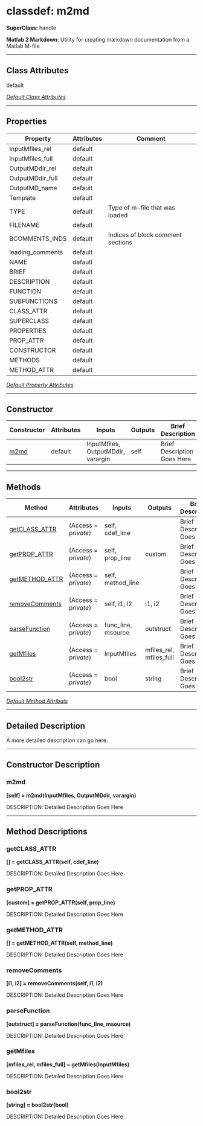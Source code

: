 # classdef: m2md

**SuperClass:** handle

**Matlab 2 Markdown**: Utility for creating markdown documentation from a Matlab M-file

 ***

## Class Attributes

default

[*Default Class Attributes*](https://www.mathworks.com/help/matlab/matlab_oop/class-attributes.html)

 ***

## Properties

| Property | Attributes  | Comment |
| -------- | ----------- | ------- |
| InputMfiles_rel | default |  |
| InputMfiles_full | default |  |
| OutputMDdir_rel | default |  |
| OutputMDdir_full | default |  |
| OutputMD_name | default |  |
| Template | default |  |
| TYPE | default | Type of m-file that was loaded |
| FILENAME | default |  |
| BCOMMENTS_INDS | default | Indices of block comment sections |
| leading_comments | default |  |
| NAME | default |  |
| BRIEF | default |  |
| DESCRIPTION | default |  |
| FUNCTION | default |  |
| SUBFUNCTIONS | default |  |
| CLASS_ATTR | default |  |
| SUPERCLASS | default |  |
| PROPERTIES | default |  |
| PROP_ATTR | default |  |
| CONSTRUCTOR | default |  |
| METHODS | default |  |
| METHOD_ATTR | default |  |

[*Default Property Attributes*](https://www.mathworks.com/help/matlab/matlab_oop/property-attributes.html)

 ***

## Constructor

| Constructor | Attributes | Inputs | Outputs | Brief Description |
| ----------- | ---------- | ------ | ------- | ----------------- |
| [m2md](###m2md) | default | InputMfiles, OutputMDdir, varargin | self | Brief Description Goes Here |


 ***

## Methods

| Method | Attributes | Inputs | Outputs | Brief Description |
| ------ | ---------- | ------ | ------- | ----------------- |
| [getCLASS_ATTR](###getCLASS_ATTR) | (Access = *private*) | self, cdef_line |  | Brief Description Goes Here |
| [getPROP_ATTR](###getPROP_ATTR) | (Access = *private*) | self, prop_line | custom | Brief Description Goes Here |
| [getMETHOD_ATTR](###getMETHOD_ATTR) | (Access = *private*) | self, method_line |  | Brief Description Goes Here |
| [removeComments](###removeComments) | (Access = *private*) | self, i1, i2 | i1, i2 | Brief Description Goes Here |
| [parseFunction](###parseFunction) | (Access = *private*) | func_line, msource | outstruct | Brief Description Goes Here |
| [getMfiles](###getMfiles) | (Access = *private*) | InputMfiles | mfiles_rel, mfiles_full | Brief Description Goes Here |
| [bool2str](###bool2str) | (Access = *private*) | bool | string | Brief Description Goes Here |


[*Default Method Attributs*](https://www.mathworks.com/help/matlab/matlab_oop/method-attributes.html)

 ***

## Detailed Description


 A more detailed description can go here. 


 ***

## Constructor Description

### m2md

**[self] = m2md(InputMfiles, OutputMDdir, varargin)**

DESCRIPTION: Detailed Description Goes Here

 ***

## Method Descriptions

### getCLASS_ATTR

**[] = getCLASS_ATTR(self, cdef_line)**

DESCRIPTION: Detailed Description Goes Here
### getPROP_ATTR

**[custom] = getPROP_ATTR(self, prop_line)**

DESCRIPTION: Detailed Description Goes Here
### getMETHOD_ATTR

**[] = getMETHOD_ATTR(self, method_line)**

DESCRIPTION: Detailed Description Goes Here
### removeComments

**[i1, i2] = removeComments(self, i1, i2)**

DESCRIPTION: Detailed Description Goes Here
### parseFunction

**[outstruct] = parseFunction(func_line, msource)**

DESCRIPTION: Detailed Description Goes Here
### getMfiles

**[mfiles_rel, mfiles_full] = getMfiles(InputMfiles)**

DESCRIPTION: Detailed Description Goes Here
### bool2str

**[string] = bool2str(bool)**

DESCRIPTION: Detailed Description Goes Here
